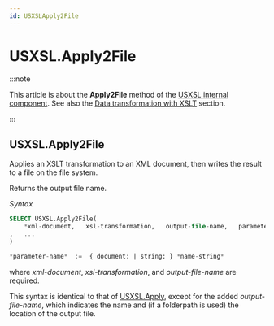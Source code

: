 ```yaml
---
id: USXSLApply2File
---
```


# USXSL.Apply2File




:::note

This article is about the **Apply2File** method of the [USXSL internal component](/docs/Extensions/USXSL_internal_component).
See also the [Data transformation with XSLT]() section.

:::

## **USXSL.Apply2File**

Applies an XSLT transformation to an XML document, then writes the result to a file on the file system.

Returns the output file name.

*Syntax*

```sql
SELECT USXSL.Apply2File(
    *xml-document,   xsl-transformation,   output-file-name,   parameter-name,   parameter-value*
,   ...
)

*parameter-name*  :=  { document: | string: } *name-string*
```

where *xml-document*, *xsl-transformation*, and *output-file-name* are required.

This syntax is identical to that of [USXSL.Apply](/docs/Extensions/USXSL_internal_component/USXSLApply.md), except for the added *output-file-name*, which indicates the name and (if a folderpath is used) the location of the output file.